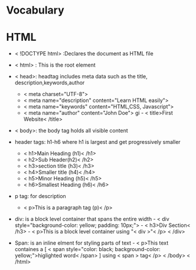 # Vocabulary 
# HTML
- < !DOCTYPE html> :Declares the document as HTML file 
- < html> : This is the  root element
- < head>: headtag includes meta data such as the title, description,keywords,author
     - < meta charset="UTF-8">
     - < meta name="description" content="Learn HTML easily">
     -  < meta name="keywords" content="HTML,CSS, Javascript">
     - < meta name="author" content="John Doe">
    gi - < title>First Website< /title>
- < body>: the body tag holds all visible content
- header tags: h1-h6 where h1 is largest and get progressively smaller 
     - < h1>Main Heading (h1)< /h1>
     - < h2>Sub Header(h2)< /h2>
     - < h3>section title (h3)< /h3>
     - < h4>Smaller title (h4)< /h4>
     - < h5>Minor Heading (h5)< /h5>
     - < h6>Smallest Heading (h6)< /h6>
- p tag: for description 
     - < p>This is a paragraph tag (p)< /p>
     
- div: is a block level container that spans the entire width 
      -  < div style="background-color: yellow; padding: 10px;">
      - < h3>Div Section< /h3>
      - < p>This is a block level container using "<  div  >"< /p>
      < /div>
- Span: is an inline elment for styling parts of text
      - < p>This text containes a [ < span style="color: black; background-color: yellow;">higlighted word< /span> ] using < span > tag< /p>
    < /body>
< /html>